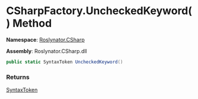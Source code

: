 # CSharpFactory\.UncheckedKeyword\(\) Method

**Namespace**: [Roslynator.CSharp](../../README.md)

**Assembly**: Roslynator\.CSharp\.dll

```csharp
public static SyntaxToken UncheckedKeyword()
```

### Returns

[SyntaxToken](https://docs.microsoft.com/en-us/dotnet/api/microsoft.codeanalysis.syntaxtoken)

